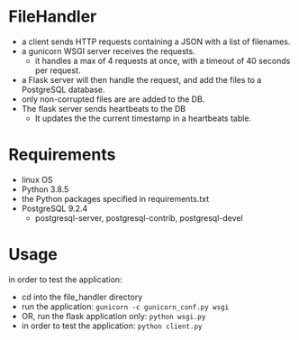 # FileHandler
- a client sends HTTP requests containing a JSON with a list of filenames.
- a gunicorn WSGI server receives the requests.
    - it handles a max of 4 requests at once, with a timeout of 40 seconds per request.
- a Flask server will then handle the request, and add the files to a PostgreSQL database.
- only non-corrupted files are are added to the DB.
- The flask server sends heartbeats to the DB
    - It updates the the current timestamp in a heartbeats table.
  
# Requirements
 * linux OS
 * Python 3.8.5
 * the Python packages specified in requirements.txt
 * PostgreSQL 9.2.4
    * postgresql-server, postgresql-contrib, postgresql-devel
    
# Usage
in order to test the application: 
 * cd into the file_handler directory
 * run the application: `gunicorn -c gunicorn_conf.py wsgi`
 * OR, run the flask application only: `python wsgi.py`
 * in order to test the application: `python client.py`
 